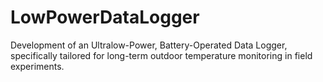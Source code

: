 # LowPowerDataLogger
Development of an Ultralow-Power, Battery-Operated Data Logger, specifically tailored for long-term outdoor temperature monitoring in field experiments. 
